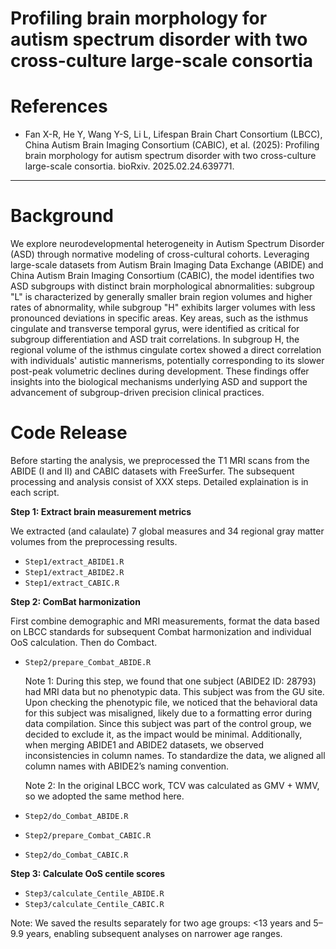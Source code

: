 # Profiling brain morphology for autism spectrum disorder with two cross-culture large-scale consortia

References
===========
+ Fan X-R, He Y, Wang Y-S, Li L, Lifespan Brain Chart Consortium (LBCC), China Autism Brain Imaging Consortium (CABIC), et al. (2025): Profiling brain morphology for autism spectrum disorder with two cross-culture large-scale consortia. bioRxiv. 2025.02.24.639771.

----

Background
====

We explore neurodevelopmental heterogeneity in Autism Spectrum Disorder (ASD) through normative modeling of cross-cultural cohorts. Leveraging large-scale datasets from Autism Brain Imaging Data Exchange (ABIDE) and China Autism Brain Imaging Consortium (CABIC), the model identifies two ASD subgroups with distinct brain morphological abnormalities: subgroup "L" is characterized by generally smaller brain region volumes and higher rates of abnormality, while subgroup "H" exhibits larger volumes with less pronounced deviations in specific areas. Key areas, such as the isthmus cingulate and transverse temporal gyrus, were identified as critical for subgroup differentiation and ASD trait correlations. In subgroup H, the regional volume of the isthmus cingulate cortex showed a direct correlation with individuals' autistic mannerisms, potentially corresponding to its slower post-peak volumetric declines during development. These findings offer insights into the biological mechanisms underlying ASD and support the advancement of subgroup-driven precision clinical practices.

Code Release
====

Before starting the analysis, we preprocessed the T1 MRI scans from the ABIDE (I and II) and CABIC datasets with FreeSurfer. The subsequent processing and analysis consist of XXX steps. Detailed explaination is in each script.

**Step 1: Extract brain measurement metrics**

We extracted (and calaulate) 7 global measures and 34 regional gray matter volumes from the preprocessing results.

- `Step1/extract_ABIDE1.R`
- `Step1/extract_ABIDE2.R`
- `Step1/extract_CABIC.R`

**Step 2: ComBat harmonization**

First combine demographic and MRI measurements, format the data based on LBCC standards for subsequent Combat harmonization and individual OoS calculation. Then do Combact.

- `Step2/prepare_Combat_ABIDE.R`

  Note 1: During this step, we found that one subject (ABIDE2 ID: 28793) had MRI data but no phenotypic data. This subject was from the GU site. Upon checking the phenotypic file, we noticed that the behavioral data for this subject was misaligned, likely due to a formatting error during data compilation. Since this subject was part of the control group, we decided to exclude it, as the impact would be minimal. Additionally, when merging ABIDE1 and ABIDE2 datasets, we observed inconsistencies in column names. To standardize the data, we aligned all column names with ABIDE2’s naming convention.

  Note 2: In the original LBCC work, TCV was calculated as GMV + WMV, so we adopted the same method here.
  
- `Step2/do_Combat_ABIDE.R`
- `Step2/prepare_Combat_CABIC.R`
- `Step2/do_Combat_CABIC.R`

**Step 3: Calculate OoS centile scores**

- `Step3/calculate_Centile_ABIDE.R`
- `Step3/calculate_Centile_CABIC.R`

Note: We saved the results separately for two age groups: <13 years and 5–9.9 years, enabling subsequent analyses on narrower age ranges.



